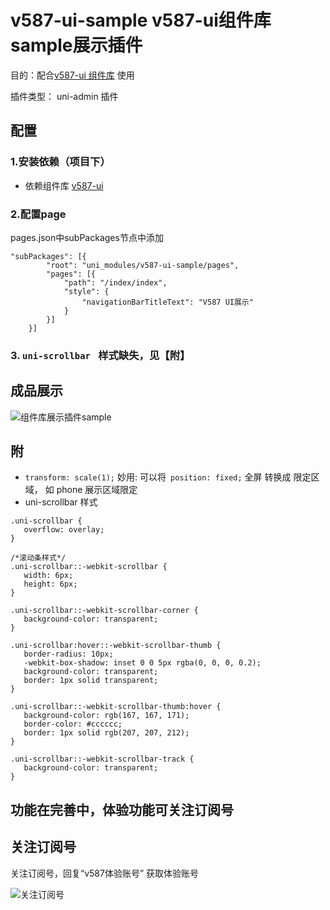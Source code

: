 # v587-ui-sample v587-ui组件库 sample展示插件

目的：配合[v587-ui 组件库](https://ext.dcloud.net.cn/plugin?id=4330) 使用

插件类型： uni-admin 插件

## 配置

### 1.安装依赖（项目下）
+ 依赖组件库 [v587-ui](https://ext.dcloud.net.cn/plugin?name=v587-ui)

### 2.配置page

pages.json中subPackages节点中添加

```
"subPackages": [{
		"root": "uni_modules/v587-ui-sample/pages",
		"pages": [{
			"path": "/index/index",
			"style": {
				"navigationBarTitleText": "V587 UI展示"
			}
		}]
	}]

```

### 3. `uni-scrollbar ` 样式缺失，见【附】

## 成品展示

![组件库展示插件sample](https://vkceyugu.cdn.bspapp.com/VKCEYUGU-78a67da8-ae76-4f35-8fee-dac7cb24bcd4/2940eb41-b2bf-489a-acd7-096eebd1b5d3.gif)

## 附

 + `transform: scale(1);` 妙用: 可以将` position: fixed;` 全屏 转换成  限定区域， 如 phone 展示区域限定
 + uni-scrollbar 样式
 ```
 .uni-scrollbar {
 	overflow: overlay;
 }
 
 /*滚动条样式*/
 .uni-scrollbar::-webkit-scrollbar {
 	width: 6px;
 	height: 6px;
 }
 
 .uni-scrollbar::-webkit-scrollbar-corner {
 	background-color: transparent;
 }
 
 .uni-scrollbar:hover::-webkit-scrollbar-thumb {
 	border-radius: 10px;
 	-webkit-box-shadow: inset 0 0 5px rgba(0, 0, 0, 0.2);
 	background-color: transparent;
 	border: 1px solid transparent;
 }
 
 .uni-scrollbar::-webkit-scrollbar-thumb:hover {
 	background-color: rgb(167, 167, 171);
 	border-color: #cccccc;
 	border: 1px solid rgb(207, 207, 212);
 }
 
 .uni-scrollbar::-webkit-scrollbar-track {
 	background-color: transparent;
 }
 ```

## 功能在完善中，体验功能可关注订阅号

## 关注订阅号

关注订阅号，回复“v587体验账号” 获取体验账号

![关注订阅号](https://vkceyugu.cdn.bspapp.com/VKCEYUGU-aeeaeb50-6081-4de4-b6ab-d4b54fca38bf/00aa4a73-04b4-4b1a-b6d1-161a2781ec88.jpg)

